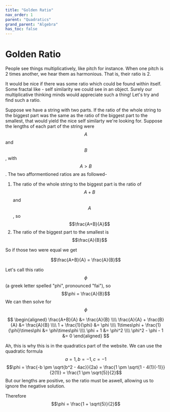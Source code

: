 ```yaml
---
title: "Golden Ratio"
nav_order: 1
parent: "Quadratics"
grand_parent: "Algebra"
has_toc: false
---
```


# Golden Ratio

People see things multiplicatively, like pitch for instance. When one pitch is 2 times another, we hear them as harmonious.
That is, their ratio is 2.

It would be nice if there was some ratio which could be found within itself. 
Some fractal like - self similarity we could see in an object.
Surely our multiplicative thinking minds would appreciate such a thing!
Let's try and find such a ratio.

Suppose we have a string with two parts. If the ratio of the whole string to the biggest part was the same as the ratio of the biggest part to the smallest,
that would yield the nice self similarty we're looking for.
Suppose the lengths of each part of the string were $$A$$ and $$B$$, with $$A > B$$.
The two afformentioned ratios are as followed-
1. The ratio of the whole string to the biggest part is the ratio of $$A + B$$ and $$A$$, so $$\frac{A+B}{A}$$
2. The ratio of the biggest part to the smallest is $$\frac{A}{B}$$

So if those two were equal we get

$$\frac{A+B}{A} = \frac{A}{B}$$

Let's call this ratio $$\phi$$ (a greek letter spelled "phi", pronounced "fai"), so
$$\phi = \frac{A}{B}$$
We can then solve for $$\phi$$

$$
\begin{aligned}
\frac{A+B}{A} &= \frac{A}{B} \\\\
\frac{A}{A} + \frac{B}{A} &= \frac{A}{B} \\\\
1 + \frac{1}{\phi} &= \phi \\\\
1\times\phi + \frac{1}{\phi}\times\phi &= \phi\times\phi \\\\
\phi + 1 &= \phi^2 \\\\
\phi^2 - \phi - 1 &= 0
\end{aligned}    
$$

Ah, this is why this is in the quadratics part of the website.
We can use the quadratic formula $$a=1, b=-1, c=-1$$
$$\phi = \frac{-b \pm \sqrt{b^2 - 4ac}}{2a} = \frac{1 \pm \sqrt{1 - 4(1)(-1)}}{2(1)} = \frac{1 \pm \sqrt{5}}{2}$$
But our lengths are positive, so the ratio must be aswell, allowing us to ignore the negative solution.

Therefore
$$\phi = \frac{1 + \sqrt{5}}{2}$$